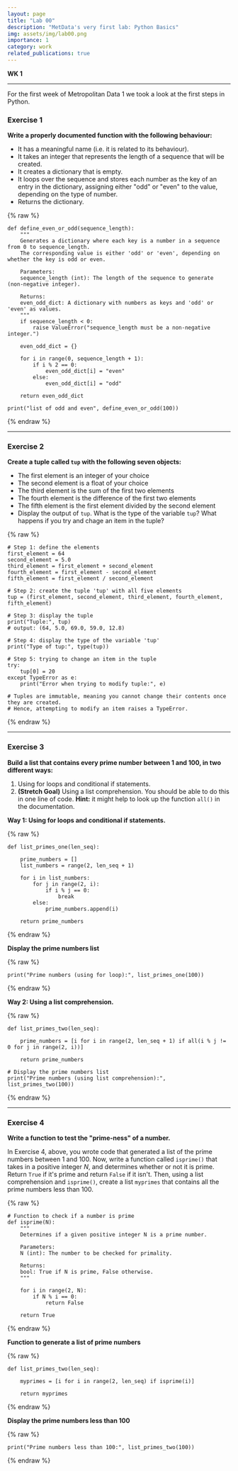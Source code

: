 ```yaml
---
layout: page
title: "Lab 00"
description: "MetData's very first lab: Python Basics"
img: assets/img/lab00.png
importance: 1
category: work
related_publications: true
---
```


**WK 1**

---

For the first week of Metropolitan Data 1 we took a look at the first steps in Python.

### Exercise 1
**Write a properly documented function with the following behaviour:**

- It has a meaningful name (i.e. it is related to its behaviour).
- It takes an integer that represents the length of a sequence that will be created.
- It creates a dictionary that is empty.
- It loops over the sequence and stores each number as the key of an entry in the dictionary, assigning either "odd" or "even" to the value, depending on the type of number.
- Returns the dictionary.

{% raw %}

```
def define_even_or_odd(sequence_length):
    """
    Generates a dictionary where each key is a number in a sequence from 0 to sequence_length.
    The corresponding value is either 'odd' or 'even', depending on whether the key is odd or even.

    Parameters:
    sequence_length (int): The length of the sequence to generate (non-negative integer).

    Returns:
    even_odd_dict: A dictionary with numbers as keys and 'odd' or 'even' as values.
    """
    if sequence_length < 0:
        raise ValueError("sequence_length must be a non-negative integer.")
    
    even_odd_dict = {} 

    for i in range(0, sequence_length + 1):
        if i % 2 == 0:
            even_odd_dict[i] = "even"
        else:
            even_odd_dict[i] = "odd"

    return even_odd_dict

print("list of odd and even", define_even_or_odd(100))
  ```
  
{% endraw %}
___

### Exercise 2
**Create a tuple called `tup` with the following seven objects:**

- The first element is an integer of your choice
- The second element is a float of your choice  
- The third element is the sum of the first two elements
- The fourth element is the difference of the first two elements
- The fifth element is the first element divided by the second element
- Display the output of `tup`.  What is the type of the variable `tup`? What happens if you try and chage an item in the tuple?
 
{% raw %}

```
# Step 1: define the elements
first_element = 64
second_element = 5.0
third_element = first_element + second_element
fourth_element = first_element - second_element
fifth_element = first_element / second_element

# Step 2: create the tuple 'tup' with all five elements
tup = (first_element, second_element, third_element, fourth_element, fifth_element)

# Step 3: display the tuple
print("Tuple:", tup)
# output: (64, 5.0, 69.0, 59.0, 12.8)

# Step 4: display the type of the variable 'tup'
print("Type of tup:", type(tup))

# Step 5: trying to change an item in the tuple 
try:
    tup[0] = 20  
except TypeError as e:
    print("Error when trying to modify tuple:", e)

# Tuples are immutable, meaning you cannot change their contents once they are created.
# Hence, attempting to modify an item raises a TypeError.
``` 
{% endraw %}

___

### Exercise 3
**Build a list that contains every prime number between 1 and 100, in two different ways:**
    
1. Using for loops and conditional if statements.
2. **(Stretch Goal)** Using a list comprehension.  You should be able to do this in one line of code. **Hint:** it might help to look up the function `all()` in the documentation.

**Way 1: Using for loops and conditional if statements.**

{% raw %}
```
def list_primes_one(len_seq):

    prime_numbers = []
    list_numbers = range(2, len_seq + 1)

    for i in list_numbers:
        for j in range(2, i):
            if i % j == 0:
                break
        else:
            prime_numbers.append(i)
        
    return prime_numbers
``` 
{% endraw %}

**Display the prime numbers list**

{% raw %}
```
print("Prime numbers (using for loop):", list_primes_one(100))
``` 
{% endraw %}

**Way 2: Using a list comprehension.**

{% raw %}
```
def list_primes_two(len_seq):

    prime_numbers = [i for i in range(2, len_seq + 1) if all(i % j != 0 for j in range(2, i))]

    return prime_numbers

# Display the prime numbers list
print("Prime numbers (using list comprehension):", list_primes_two(100))
```
{% endraw %}

___

### Exercise 4
**Write a function to test the "prime-ness" of a number.**
    
In Exercise 4, above, you wrote code that generated a list of the prime numbers between 1 and 100. Now, write a function called `isprime()` that takes in a positive integer $N$, and determines whether or not it is prime.  Return `True` if it's prime and return `False` if it isn't. Then, using a list comprehension and `isprime()`, create a list `myprimes` that contains all the prime numbers less than 100.  

{% raw %}
```
# Function to check if a number is prime
def isprime(N):
    """
    Determines if a given positive integer N is a prime number.

    Parameters:
    N (int): The number to be checked for primality.

    Returns:
    bool: True if N is prime, False otherwise.
    """

    for i in range(2, N):
        if N % i == 0:
            return False     
        
    return True
```
{% endraw %}

**Function to generate a list of prime numbers**

{% raw %}
```
def list_primes_two(len_seq):

    myprimes = [i for i in range(2, len_seq) if isprime(i)]

    return myprimes
```
{% endraw %}

**Display the prime numbers less than 100**

{% raw %}
```
print("Prime numbers less than 100:", list_primes_two(100))
```
{% endraw %}


